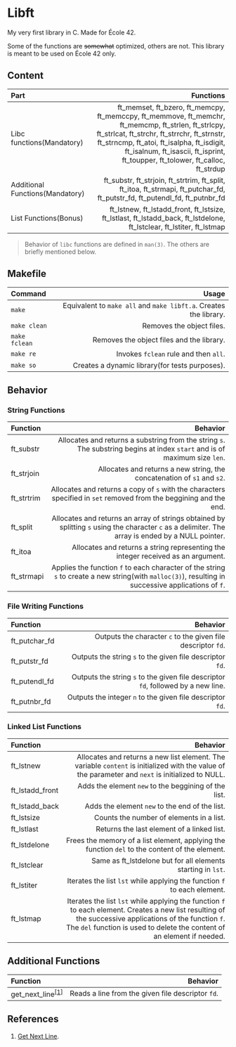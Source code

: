 # Libft

My very first library in C. Made for École 42.

Some of the functions are ~~somewhat~~ optimized, others are not. This library is meant to be used on École 42 only.

Content
---

| Part | Functions |
| :--- | ---: |
| Libc functions(Mandatory) |ft_memset, ft_bzero, ft_memcpy, ft_memccpy, ft_memmove, ft_memchr, ft_memcmp, ft_strlen, ft_strlcpy, ft_strlcat, ft_strchr, ft_strrchr, ft_strnstr, ft_strncmp, ft_atoi, ft_isalpha, ft_isdigit, ft_isalnum, ft_isascii, ft_isprint, ft_toupper, ft_tolower, ft_calloc, ft_strdup |
| Additional Functions(Mandatory) | ft_substr,  ft_strjoin,  ft_strtrim,  ft_split,  ft_itoa,  ft_strmapi,  ft_putchar_fd,  ft_putstr_fd,  ft_putendl_fd,  ft_putnbr_fd |
| List Functions(Bonus) | ft_lstnew,  ft_lstadd_front,  ft_lstsize,  ft_lstlast,  ft_lstadd_back,  ft_lstdelone,  ft_lstclear,  ft_lstiter,  ft_lstmap |

> Behavior of `libc` functions are defined in `man(3)`. The others are briefly mentioned below.

Makefile
---

| Command | Usage |
| :--- | ---: |
| `make` | Equivalent to `make all` and `make libft.a`. Creates the library. |
| `make clean` | Removes the object files. |
| `make fclean` | Removes the object files and the library. |
| `make re` | Invokes `fclean` rule and then `all`. |
| `make so` | Creates a dynamic library(for tests purposes). |

Behavior
---

### String Functions

| Function | Behavior |
| :--- | ---: |
| ft_substr | Allocates and returns a substring from the string `s`. The substring begins at index `start` and is of maximum size `len`. |
| ft_strjoin | Allocates and returns a new string, the concatenation of `s1` and `s2`. |
| ft_strtrim | Allocates and returns a copy of `s` with the characters specified in `set` removed from the beggining and the end. |
| ft_split | Allocates and returns an array of strings obtained by splitting `s` using the character `c` as a delimiter. The array is ended by a NULL pointer. |
| ft_itoa | Allocates and returns a string representing the integer received as an argument. |
| ft_strmapi | Applies the function `f` to each character of the string `s` to create a new string(with `malloc(3)`), resulting in successive applications of `f`. |

### File Writing Functions

| Function | Behavior |
| :--- | ---: |
| ft_putchar_fd | Outputs the character `c` to the given file descriptor `fd`. |
| ft_putstr_fd | Outputs the string `s` to the given file descriptor `fd`. |
| ft_putendl_fd | Outputs the string `s` to the given file descriptor `fd`, followed by a new line. |
| ft_putnbr_fd | Outputs the integer `n` to the given file descriptor `fd`. |

### Linked List Functions

| Function | Behavior |
| :--- | ---: |
| ft_lstnew | Allocates and returns a new list element. The variable `content` is initialized with the value of the parameter and `next` is initialized to NULL. |
| ft_lstadd_front | Adds the element `new` to the beggining of the list. |
| ft_lstadd_back | Adds the element `new` to the end of the list. |
| ft_lstsize | Counts the number of elements in a list. |
| ft_lstlast | Returns the last element of a linked list. |
| ft_lstdelone | Frees the memory of a list element, applying the function `del` to the content of the element. |
| ft_lstclear | Same as ft_lstdelone but for all elements starting in `lst`. |
| ft_lstiter | Iterates the list `lst` while applying the function `f` to each element. |
| ft_lstmap | Iterates the list `lst` while applying the function `f` to each element. Creates a new list resulting of the successive applications of the function `f`. The `del` function is used to delete the content of an element if needed. |

## Additional Functions

| Function | Behavior |
| :--- | ---: |
| get_next_line<sup>[[1]](https://github.com/vinicius507/get_next_line)</sup> | Reads a line from the given file descriptor `fd`. |

## References

1. [Get Next Line](https://github.com/vinicius507/get_next_line).
